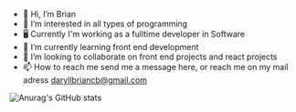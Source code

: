 - 👋 Hi, I’m Brian  
- 👀 I’m interested in all types of programming 
- 🖥  Currently I'm working as a fulltime developer in Software
- 🌱 I’m currently learning front end development
- 💞️ I’m looking to collaborate on front end projects and react projects
- 📫 How to reach me send me a message here, or reach me on my mail adress daryllbriancb@gmail.com

![Anurag's GitHub stats](https://github-readme-stats.vercel.app/api?username=anuraghazra&show_icons=true&theme=dark)


<!---
BrianEP-hub/BrianEP-hub is a ✨ special ✨ repository because its `README.md` (this file) appears on your GitHub profile.
You can click the Preview link to take a look at your changes.
--->
